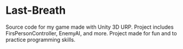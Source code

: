 # Last-Breath

Source code for my game made with Unity 3D URP.
Project includes FirsPersonController, EnemyAI, and more.
Project made for fun and to practice programming skills.

